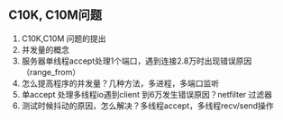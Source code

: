 ## C10K, C10M问题

1. C10K,C10M 问题的提出
2. 并发量的概念
3. 服务器单线程accept处理1个端口，遇到连接2.8万时出现错误原因（range_from）
4. 怎么提高程序的并发量？几种方法，多进程，多端口监听
5. 单accept 处理多线程io遇到client 到6万发生错误原因？netfilter 过滤器
6. 测试时候抖动的原因，怎么解决？多线程accept，多线程recv/send操作